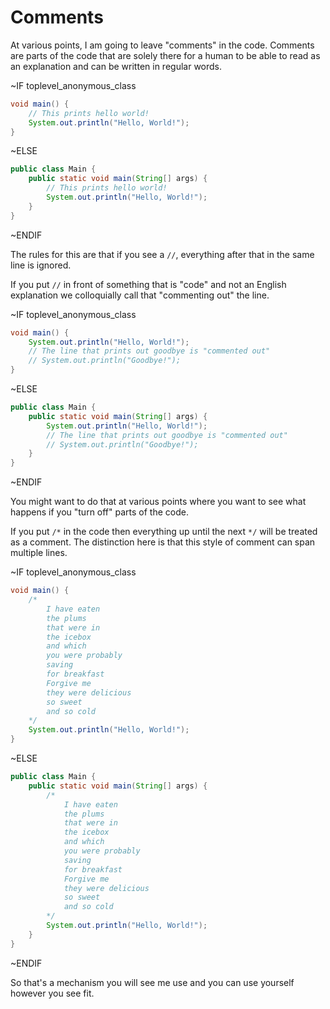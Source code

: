 # Comments

At various points, I am going to leave "comments" in the code. Comments are parts of the code that
are solely there for a human to be able to read as an explanation and can be written in regular
words.

~IF toplevel_anonymous_class

```java
void main() {
    // This prints hello world!
    System.out.println("Hello, World!");
}
```

~ELSE

```java
public class Main {
    public static void main(String[] args) {
        // This prints hello world!
        System.out.println("Hello, World!");
    }
}
```

~ENDIF

The rules for this are that if you see a `//`, everything after that in the same line
is ignored.

If you put `//` in front of something that is "code" and not an English explanation we colloquially call that "commenting out" the line.

~IF toplevel_anonymous_class

```java
void main() {
    System.out.println("Hello, World!");
    // The line that prints out goodbye is "commented out"
    // System.out.println("Goodbye!");
}
```

~ELSE

```java
public class Main {
    public static void main(String[] args) {
        System.out.println("Hello, World!");
        // The line that prints out goodbye is "commented out"
        // System.out.println("Goodbye!");
    }
}
```

~ENDIF

You might want to do that at various points where you want to see what happens if you "turn off" parts of
the code.

If you put `/*` in the code then everything up until the next `*/` will be treated as a comment. The distinction
here is that this style of comment can span multiple lines.

~IF toplevel_anonymous_class

```java
void main() {
    /*
        I have eaten
        the plums
        that were in
        the icebox
        and which
        you were probably
        saving
        for breakfast
        Forgive me
        they were delicious
        so sweet
        and so cold
    */
    System.out.println("Hello, World!");
}
```

~ELSE

```java
public class Main {
    public static void main(String[] args) {
        /*
            I have eaten
            the plums
            that were in
            the icebox
            and which
            you were probably
            saving
            for breakfast
            Forgive me
            they were delicious
            so sweet
            and so cold
        */
        System.out.println("Hello, World!");
    }
}
```

~ENDIF

So that's a mechanism you will see me use and you can use yourself however you see fit.
